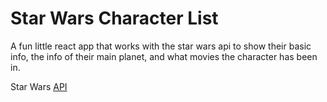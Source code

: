 # Star Wars Character List

A fun little react app that works with the star wars api to show their basic info, the info of their main planet, and what movies the character has been in.

Star Wars [API](swapi.co)
